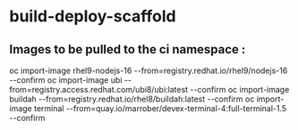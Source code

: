 # build-deploy-scaffold

## Images to be pulled to the ci namespace :

oc import-image rhel9-nodejs-16 --from=registry.redhat.io/rhel9/nodejs-16 --confirm
oc import-image ubi --from=registry.access.redhat.com/ubi8/ubi:latest --confirm
oc import-image buildah --from=registry.redhat.io/rhel8/buildah:latest --confirm
oc import-image terminal --from=quay.io/marrober/devex-terminal-4:full-terminal-1.5 --confirm
